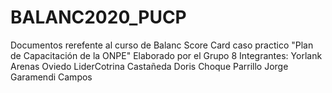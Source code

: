 # BALANC2020_PUCP
Documentos rerefente al curso de Balanc Score Card caso practico "Plan de Capacitación de la ONPE"
Elaborado por el Grupo 8
Integrantes:
            Yorlank Arenas Oviedo 
            LiderCotrina Castañeda
            Doris Choque Parrillo
            Jorge Garamendi Campos

